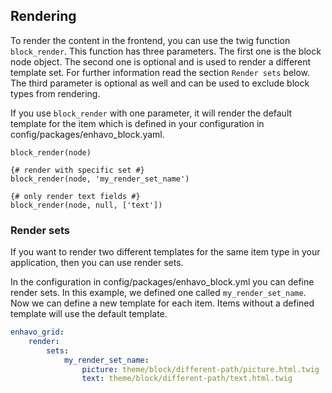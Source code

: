 ## Rendering

To render the content in the frontend, you can use the twig function
`block_render`. This function has three parameters. The first one is the
block node object. The second one is optional and is used to render a
different template set. For further information read the section
`Render sets` below. The third parameter is optional as well and can be
used to exclude block types from rendering.

If you use `block_render` with one parameter, it will render the default
template for the item which is defined in your configuration in
config/packages/enhavo_block.yaml.

```twig
block_render(node)

{# render with specific set #}
block_render(node, 'my_render_set_name')

{# only render text fields #}
block_render(node, null, ['text'])
```

### Render sets

If you want to render two different templates for the same item type in
your application, then you can use render sets.

In the configuration in config/packages/enhavo_block.yml you can define
render sets. In this example, we defined one called
`my_render_set_name`. Now we can define a new template for each item.
Items without a defined template will use the default template.

```yaml
enhavo_grid:
    render:
        sets:
            my_render_set_name:
                picture: theme/block/different-path/picture.html.twig
                text: theme/block/different-path/text.html.twig
```
